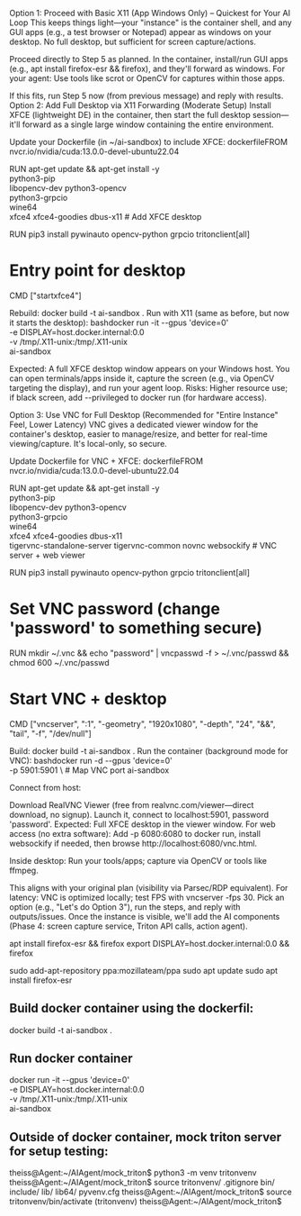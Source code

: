 Option 1: Proceed with Basic X11 (App Windows Only) – Quickest for Your AI Loop
This keeps things light—your "instance" is the container shell, and any GUI apps (e.g., a test browser or Notepad) appear as windows on your desktop. No full desktop, but sufficient for screen capture/actions.

Proceed directly to Step 5 as planned. In the container, install/run GUI apps (e.g., apt install firefox-esr && firefox), and they'll forward as windows. For your agent: Use tools like scrot or OpenCV for captures within those apps.

If this fits, run Step 5 now (from previous message) and reply with results.
Option 2: Add Full Desktop via X11 Forwarding (Moderate Setup)
Install XFCE (lightweight DE) in the container, then start the full desktop session— it'll forward as a single large window containing the entire environment.

Update your Dockerfile (in ~/ai-sandbox) to include XFCE:
dockerfileFROM nvcr.io/nvidia/cuda:13.0.0-devel-ubuntu22.04

RUN apt-get update && apt-get install -y \
    python3-pip \
    libopencv-dev python3-opencv \
    python3-grpcio \
    wine64 \
    xfce4 xfce4-goodies dbus-x11  # Add XFCE desktop

RUN pip3 install pywinauto opencv-python grpcio tritonclient[all]

# Entry point for desktop
CMD ["startxfce4"]

Rebuild: docker build -t ai-sandbox .
Run with X11 (same as before, but now it starts the desktop):
bashdocker run -it --gpus 'device=0' \
  -e DISPLAY=host.docker.internal:0.0 \
  -v /tmp/.X11-unix:/tmp/.X11-unix \
  ai-sandbox

Expected: A full XFCE desktop window appears on your Windows host. You can open terminals/apps inside it, capture the screen (e.g., via OpenCV targeting the display), and run your agent loop.
Risks: Higher resource use; if black screen, add --privileged to docker run (for hardware access).



Option 3: Use VNC for Full Desktop (Recommended for "Entire Instance" Feel, Lower Latency)
VNC gives a dedicated viewer window for the container's desktop, easier to manage/resize, and better for real-time viewing/capture. It's local-only, so secure.

Update Dockerfile for VNC + XFCE:
dockerfileFROM nvcr.io/nvidia/cuda:13.0.0-devel-ubuntu22.04

RUN apt-get update && apt-get install -y \
    python3-pip \
    libopencv-dev python3-opencv \
    python3-grpcio \
    wine64 \
    xfce4 xfce4-goodies dbus-x11 \
    tigervnc-standalone-server tigervnc-common novnc websockify  # VNC server + web viewer

RUN pip3 install pywinauto opencv-python grpcio tritonclient[all]

# Set VNC password (change 'password' to something secure)
RUN mkdir ~/.vnc && echo "password" | vncpasswd -f > ~/.vnc/passwd && chmod 600 ~/.vnc/passwd

# Start VNC + desktop
CMD ["vncserver", ":1", "-geometry", "1920x1080", "-depth", "24", "&&", "tail", "-f", "/dev/null"]

Build: docker build -t ai-sandbox .
Run the container (background mode for VNC):
bashdocker run -d --gpus 'device=0' \
  -p 5901:5901 \  # Map VNC port
  ai-sandbox

Connect from host:

Download RealVNC Viewer (free from realvnc.com/viewer—direct download, no signup).
Launch it, connect to localhost:5901, password 'password'.
Expected: Full XFCE desktop in the viewer window. For web access (no extra software): Add -p 6080:6080 to docker run, install websockify if needed, then browse http://localhost:6080/vnc.html.


Inside desktop: Run your tools/apps; capture via OpenCV or tools like ffmpeg.

This aligns with your original plan (visibility via Parsec/RDP equivalent). For latency: VNC is optimized locally; test FPS with vncserver -fps 30.
Pick an option (e.g., "Let's do Option 3"), run the steps, and reply with outputs/issues. Once the instance is visible, we'll add the AI components (Phase 4: screen capture service, Triton API calls, action agent).





apt install firefox-esr && firefox
export DISPLAY=host.docker.internal:0.0 && firefox

sudo add-apt-repository ppa:mozillateam/ppa
sudo apt update
sudo apt install firefox-esr

## Build docker container using the dockerfil:
docker build -t ai-sandbox .

## Run docker container
docker run -it --gpus 'device=0' \
  -e DISPLAY=host.docker.internal:0.0 \
  -v /tmp/.X11-unix:/tmp/.X11-unix \
  ai-sandbox


  ## Outside of docker container, mock triton server for setup testing:
theiss@Agent:~/AIAgent/mock_triton$ python3 -m venv tritonvenv
theiss@Agent:~/AIAgent/mock_triton$ source tritonvenv/
.gitignore  bin/        include/    lib/        lib64/      pyvenv.cfg
theiss@Agent:~/AIAgent/mock_triton$ source tritonvenv/bin/activate
(tritonvenv) theiss@Agent:~/AIAgent/mock_triton$
